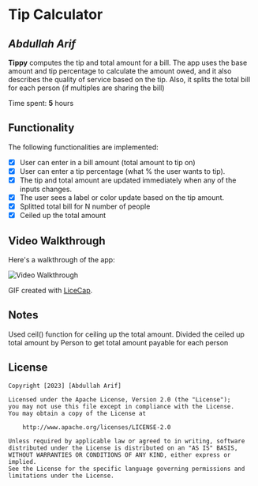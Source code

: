 # Tip Calculator

## *Abdullah Arif*

**Tippy** computes the tip and total amount for a bill. The app uses the base amount and tip percentage to calculate the amount owed, and it also describes the quality of service based on the tip. Also, it splits the total bill for each person (if multiples are sharing the bill)

Time spent: **5** hours

## Functionality

The following functionalities are implemented:

* [x] User can enter in a bill amount (total amount to tip on)
* [x] User can enter a tip percentage (what % the user wants to tip).
* [x] The tip and total amount are updated immediately when any of the inputs changes.
* [x] The user sees a label or color update based on the tip amount.
* [x] Splitted total bill for N number of people
* [x] Ceiled up the total amount

## Video Walkthrough

Here's a walkthrough of the app:

<img src='https://im4.ezgif.com/tmp/ezgif-4-7c87608aa2.gif' title='Video Walkthrough' width='' alt='Video Walkthrough' />

GIF created with [LiceCap](http://www.cockos.com/licecap/).

## Notes

Used ceil() function for ceiling up the total amount. Divided the ceiled up total amount by Person to get total amount payable for each person

## License

    Copyright [2023] [Abdullah Arif]

    Licensed under the Apache License, Version 2.0 (the "License");
    you may not use this file except in compliance with the License.
    You may obtain a copy of the License at

        http://www.apache.org/licenses/LICENSE-2.0

    Unless required by applicable law or agreed to in writing, software
    distributed under the License is distributed on an "AS IS" BASIS,
    WITHOUT WARRANTIES OR CONDITIONS OF ANY KIND, either express or implied.
    See the License for the specific language governing permissions and
    limitations under the License.